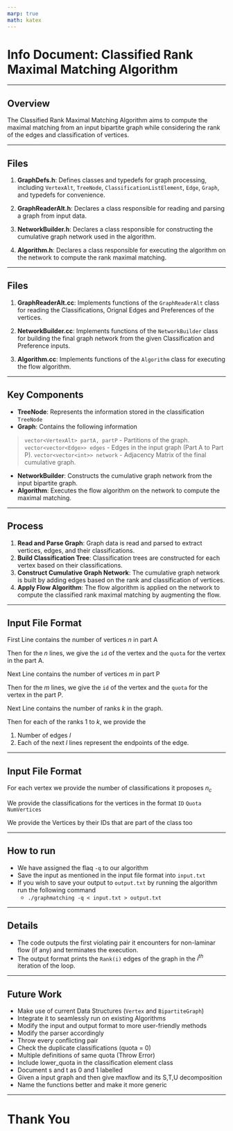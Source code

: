 ```yaml
---
marp: true
math: katex
---
```


# Info Document: Classified Rank Maximal Matching Algorithm

---
## Overview
The Classified Rank Maximal Matching Algorithm aims to compute the maximal matching from an input bipartite graph while considering the rank of the edges and classification of vertices.

---
## Files
1. **GraphDefs.h**: Defines classes and typedefs for graph processing, including `VertexAlt`, `TreeNode`, `ClassificationListElement`, `Edge`, `Graph`, and typedefs for convenience.
   
2. **GraphReaderAlt.h**: Declares a class responsible for reading and parsing a graph from input data.

3. **NetworkBuilder.h**: Declares a class responsible for constructing the cumulative graph network used in the algorithm.

4. **Algorithm.h**: Declares a class responsible for executing the algorithm on the network to compute the rank maximal matching.
---
## Files

1. **GraphReaderAlt.cc**: Implements functions of the `GraphReaderAlt` class for reading the Classifications, Orignal Edges and Preferences of the vertices.

2. **NetworkBuilder.cc**: Implements functions of the `NetworkBuilder` class for building the final graph network from the given Classification and Preference inputs.

1. **Algorithm.cc**: Implements functions of the `Algorithm` class for executing the flow algorithm.

---

## Key Components
- **TreeNode**: Represents the information stored in the classification `TreeNode` 
- **Graph**: Contains the following information
> `vector<VertexAlt> partA, partP` - Partitions of the graph.
`vector<vector<Edge>> edges` - Edges in the input graph (Part A to Part P).
`vector<vector<int>> network` - Adjacency Matrix of the final cumulative graph.
- **NetworkBuilder**: Constructs the cumulative graph network from the input bipartite graph.
- **Algorithm**: Executes the flow algorithm on the network to compute the maximal matching.

---
## Process
1. **Read and Parse Graph**: Graph data is read and parsed to extract vertices, edges, and their classifications.
2. **Build Classification Tree**: Classification trees are constructed for each vertex based on their classifications.
3. **Construct Cumulative Graph Network**: The cumulative graph network is built by adding edges based on the rank and classification of vertices.
4. **Apply Flow Algorithm**: The flow algorithm is applied on the network to compute the classified rank maximal matching by augmenting the flow.

---

## Input File Format

First Line contains the number of vertices $n$ in part A

Then for the $n$ lines, we give the `id` of the vertex and the `quota` for the vertex in the part A.

Next Line contains the number of vertices $m$ in part P

Then for the $m$ lines, we give the `id` of the vertex and the `quota` for the vertex in the part P.

Next Line contains the number of ranks $k$ in the graph.

Then for each of the ranks $1$ to $k$, we provide the 
1. Number of edges $l$
2. Each of the next $l$ lines represent the endpoints of the edge.

---

## Input File Format

For each vertex we provide the number of classifications it proposes $n_c$

We provide the classifications for the vertices in the format 
`ID` `Quota` `NumVertices`

We provide the Vertices by their IDs that are part of the class too

---

## How to run

- We have assigned the flaq `-q` to our algorithm
- Save the input as mentioned in the input file format into `input.txt`
- If you wish to save your output to `output.txt` by running the algorithm run the following command
    - `./graphmatching -q < input.txt > output.txt`

---
## Details

- The code outputs the first violating pair it encounters for non-laminar flow (if any) and terminates the execution.
- The output format prints the `Rank(i)` edges of the graph in the $i^{th}$ iteration of the loop.

---

## Future Work

- Make use of current Data Structures (`Vertex` and `BipartiteGraph`)
- Integrate it to seamlessly run on existing Algorithms
- Modify the input and output format to more user-friendly methods
- Modify the parser accordingly
- Throw every conflicting pair
- Check the duplicate classifications (quota = 0)
- Multiple definitions of same quota (Throw Error)
- Include lower_quota in the classification element class
- Document s and t as 0 and 1 labelled 
- Given a input graph and then give maxflow and its S,T,U decomposition
- Name the functions better and make it more generic

---

# Thank You